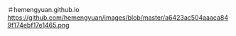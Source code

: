 ＃hemengyuan.github.io
https://github.com/hemengyuan/images/blob/master/a6423ac504aaaca849f174ebf17e1465.png
